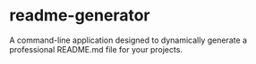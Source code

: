 # readme-generator
A command-line application designed to dynamically generate a professional README.md file for your projects.
